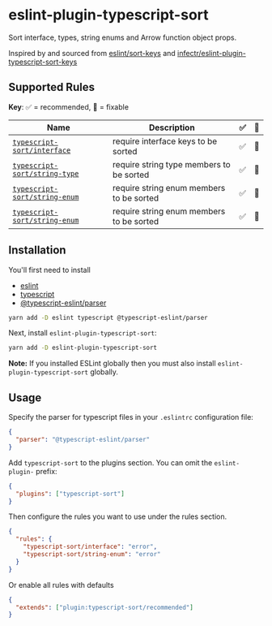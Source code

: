 # eslint-plugin-typescript-sort

Sort interface, types, string enums and Arrow function object props.

Inspired by and sourced from [eslint/sort-keys](<[https://github.com/eslint/eslint/blob/master/docs/rules/sort-keys.md](https://github.com/eslint/eslint/blob/main/docs/src/rules/sort-keys.md)>) and [infectr/eslint-plugin-typescript-sort-keys](https://github.com/infctr/eslint-plugin-typescript-sort-keys/tree/master)

## Supported Rules

<!-- begin rule list -->

**Key**: ✅ = recommended, :wrench: = fixable

<!-- prettier-ignore -->
| Name | Description | ✅ | :wrench: |
| ---- | ----------- | ------------------ | -------- |
| [`typescript-sort/interface`](./docs/interface.md) | require interface keys to be sorted | ✅ | :wrench: |
| [`typescript-sort/string-type`](./docs/sort-type.md) | require string type members to be sorted | ✅ | :wrench: |
| [`typescript-sort/string-enum`](./docs/sort-enum.md) | require string enum members to be sorted | ✅ | :wrench: |
| [`typescript-sort/string-enum`](./docs/sort-arrow-func-object-props.md) | require string enum members to be sorted | ✅ | :wrench: |

<!-- end rule list -->

## Installation

You'll first need to install

- [eslint](http://eslint.org)
- [typescript](http://www.typescriptlang.org/)
- [@typescript-eslint/parser](https://github.com/typescript-eslint/typescript-eslint/tree/master/packages/parser)

```sh
yarn add -D eslint typescript @typescript-eslint/parser
```

Next, install `eslint-plugin-typescript-sort`:

```sh
yarn add -D eslint-plugin-typescript-sort
```

**Note:** If you installed ESLint globally then you must also install `eslint-plugin-typescript-sort` globally.

## Usage

Specify the parser for typescript files in your `.eslintrc` configuration file:

```json
{
  "parser": "@typescript-eslint/parser"
}
```

Add `typescript-sort` to the plugins section. You can omit the `eslint-plugin-` prefix:

```json
{
  "plugins": ["typescript-sort"]
}
```

Then configure the rules you want to use under the rules section.

```json
{
  "rules": {
    "typescript-sort/interface": "error",
    "typescript-sort/string-enum": "error"
  }
}
```

Or enable all rules with defaults

```json
{
  "extends": ["plugin:typescript-sort/recommended"]
}
```
